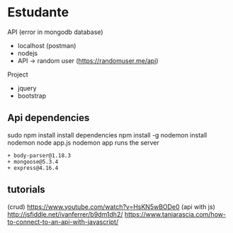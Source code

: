 # Estudante

API (error in mongodb database)
- localhost (postman)
- nodejs
- API -> random user (https://randomuser.me/api)

Project
- jquery
- bootstrap

## Api dependencies

  sudo npm install
    install dependencies
  npm install -g nodemon
    install nodemon
  node app.js
  nodemon app
    runs the server

	+ body-parser@1.18.3
	+ mongoose@5.3.4
	+ express@4.16.4

## tutorials

(crud) 
https://www.youtube.com/watch?v=HsKN5wBODe0
(api with js)
http://jsfiddle.net/ivanferrer/b9dm1dh2/
https://www.taniarascia.com/how-to-connect-to-an-api-with-javascript/
